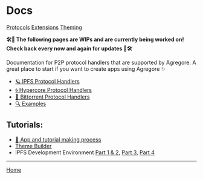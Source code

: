 # Docs
[Protocols](./protocols)
[Extensions](./extensions)
[Theming](./theming)

**🛠🚧 The following pages are WIPs and are currently being worked on! Check back every now and again for updates 🚧🛠**

Documentation for P2P protocol handlers that are supported by Agregore. A great place to start if you want to create apps using Agregore ✨

- [🪐 IPFS Protocol Handlers](./ipfs-protocol-handlers)
- [🌀 Hypercore Protocol Handlers](./hypercore-protocol-handlers)
- [🌊 Bittorrent Protocol Handlers](./bittorent-protocol-handlers)
- [🔍 Examples](./examples/)

## Tutorials:

- [🧱 App and tutorial making process](./tutorials/process)
- [Theme Builder](./tutorials/themebuilder-tutorial)
- IPFS Development Environment [Part 1 & 2](./tutorials/ipfs-browser-devenv/part-1), [Part 3](./tutorials/ipfs-browser-devenv/part-3), [Part 4](./tutorials/ipfs-browser-devenv/part-4)

---

[Home](/)
